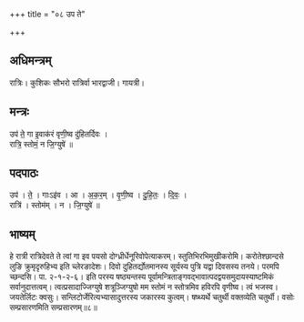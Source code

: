 +++
title = "०८ उप ते"

+++
## अधिमन्त्रम्
रात्रिः। कुशिकः सौभरो रात्रिर्वा भारद्वाजी। गायत्री।

## मन्त्रः
उप॑ ते॒ गा इ॒वाक॑रं वृणी॒ष्व दु॑हितर्दिवः ।  
रात्रि॒ स्तोमं॒ न जि॒ग्युषे॑ ॥

## पदपाठः
उप॑ । ते॒ । गाःऽइ॑व । आ । अ॒क॒र॒म् । वृ॒णी॒ष्व । दु॒हि॒तः॒ । दि॒वः॒ ।  
रात्रि॑ । स्तोम॑म् । न । जि॒ग्युषे॑ ॥

## भाष्यम्
हे रात्री रात्रिदेवते ते त्वां गा इव पयसो दोग्ध्रीर्धेनूरिवोपेत्याकरम्। स्तुतिभिरभिमुखीकरोमि। करोतेश्छान्दसे लुङि क्रुमृदृरुहिभ्य इति च्लेरङादेशः। दिवो दुहितर्द्योतमानस्य सूर्यस्य पुत्रि यद्वा दिवसस्य तनये। परमपि च्छन्दसि। पा. २-१-२-६। इति परस्य षष्ठ्यन्तस्य पूर्वामन्त्रिताङ्गवद्भावात्पदद्वयसमुदायस्याष्टमिकं सर्वानुदात्तत्वम्। त्वत्प्रसादाज्जिग्युषे शत्रूञ्जिग्युषो मम स्तोमं न स्तोत्रमिव हविरपि वृणीष्व। त्वं भजस्व। जयतेर्लिटः क्वसुः। सन्लिटोर्जेरित्यभ्यासादुत्तरस्य जकारस्य कुत्वम्। षष्थ्यर्थे चतुर्थी वक्तव्येति चतुर्थी। वसोः सम्प्रसारणमिति सम्प्रसारणम्॥८॥
